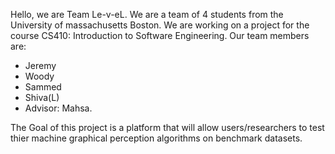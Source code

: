 Hello, we are Team Le-v-eL. We are a team of 4 students from the University of massachusetts Boston.
We are working on a project for the course CS410: Introduction to Software Engineering. Our team members are:
 * Jeremy
 * Woody 
 * Sammed
 * Shiva(L)
 * Advisor: Mahsa.
 
The Goal of this project is a platform that will allow users/researchers to test thier machine graphical perception algorithms on benchmark datasets.
